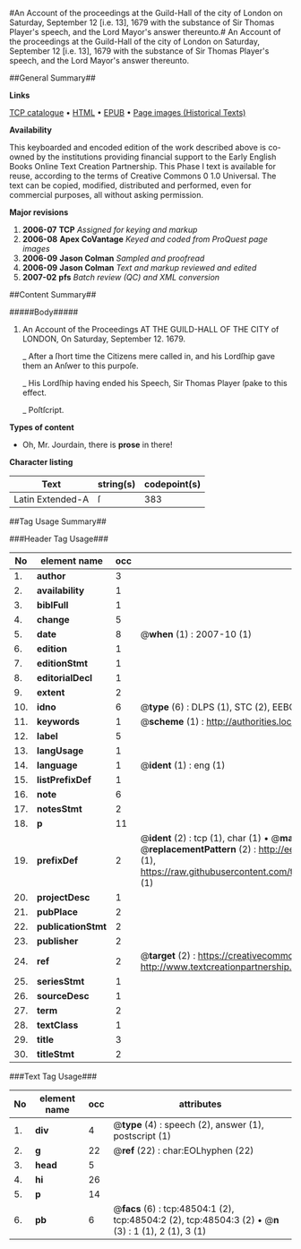 #An Account of the proceedings at the Guild-Hall of the city of London on Saturday, September 12 [i.e. 13], 1679 with the substance of Sir Thomas Player's speech, and the Lord Mayor's answer thereunto.#
An Account of the proceedings at the Guild-Hall of the city of London on Saturday, September 12 [i.e. 13], 1679 with the substance of Sir Thomas Player's speech, and the Lord Mayor's answer thereunto.

##General Summary##

**Links**

[TCP catalogue](http://www.ota.ox.ac.uk/tcp/)  • 
[HTML](http://tei.it.ox.ac.uk/tcp/Texts-HTML/free/A25/A25716.html)  • 
[EPUB](http://tei.it.ox.ac.uk/tcp/Texts-EPUB/free/A25/A25716.epub) • 
[Page images (Historical Texts)](https://data.historicaltexts.jisc.ac.uk/view?pubId=eebo-11742095e&pageId=eebo-11742095e-48504-1)

**Availability**

This keyboarded and encoded edition of the
	       work described above is co-owned by the institutions
	       providing financial support to the Early English Books
	       Online Text Creation Partnership. This Phase I text is
	       available for reuse, according to the terms of Creative
	       Commons 0 1.0 Universal. The text can be copied,
	       modified, distributed and performed, even for
	       commercial purposes, all without asking permission.

**Major revisions**

1. __2006-07__ __TCP__ *Assigned for keying and markup*
1. __2006-08__ __Apex CoVantage__ *Keyed and coded from ProQuest page images*
1. __2006-09__ __Jason Colman__ *Sampled and proofread*
1. __2006-09__ __Jason Colman__ *Text and markup reviewed and edited*
1. __2007-02__ __pfs__ *Batch review (QC) and XML conversion*

##Content Summary##

#####Body#####

1. An Account of the Proceedings AT THE GUILD-HALL OF THE CITY of LONDON, On Saturday, September 12. 1679.

    _ After a ſhort time the Citizens mere called in, and his Lordſhip gave them an Anſwer to this purpoſe.

    _ His Lordſhip having ended his Speech, Sir Thomas Player ſpake to this effect.

    _ Poſtſcript.

**Types of content**

  * Oh, Mr. Jourdain, there is **prose** in there!

**Character listing**


|Text|string(s)|codepoint(s)|
|---|---|---|
|Latin Extended-A|ſ|383|

##Tag Usage Summary##

###Header Tag Usage###

|No|element name|occ|attributes|
|---|---|---|---|
|1.|__author__|3||
|2.|__availability__|1||
|3.|__biblFull__|1||
|4.|__change__|5||
|5.|__date__|8| @__when__ (1) : 2007-10 (1)|
|6.|__edition__|1||
|7.|__editionStmt__|1||
|8.|__editorialDecl__|1||
|9.|__extent__|2||
|10.|__idno__|6| @__type__ (6) : DLPS (1), STC (2), EEBO-CITATION (1), OCLC (1), VID (1)|
|11.|__keywords__|1| @__scheme__ (1) : http://authorities.loc.gov/ (1)|
|12.|__label__|5||
|13.|__langUsage__|1||
|14.|__language__|1| @__ident__ (1) : eng (1)|
|15.|__listPrefixDef__|1||
|16.|__note__|6||
|17.|__notesStmt__|2||
|18.|__p__|11||
|19.|__prefixDef__|2| @__ident__ (2) : tcp (1), char (1)  •  @__matchPattern__ (2) : ([0-9\-]+):([0-9IVX]+) (1), (.+) (1)  •  @__replacementPattern__ (2) : http://eebo.chadwyck.com/downloadtiff?vid=$1&page=$2 (1), https://raw.githubusercontent.com/textcreationpartnership/Texts/master/tcpchars.xml#$1 (1)|
|20.|__projectDesc__|1||
|21.|__pubPlace__|2||
|22.|__publicationStmt__|2||
|23.|__publisher__|2||
|24.|__ref__|2| @__target__ (2) : https://creativecommons.org/publicdomain/zero/1.0/ (1), http://www.textcreationpartnership.org/docs/. (1)|
|25.|__seriesStmt__|1||
|26.|__sourceDesc__|1||
|27.|__term__|2||
|28.|__textClass__|1||
|29.|__title__|3||
|30.|__titleStmt__|2||


###Text Tag Usage###

|No|element name|occ|attributes|
|---|---|---|---|
|1.|__div__|4| @__type__ (4) : speech (2), answer (1), postscript (1)|
|2.|__g__|22| @__ref__ (22) : char:EOLhyphen (22)|
|3.|__head__|5||
|4.|__hi__|26||
|5.|__p__|14||
|6.|__pb__|6| @__facs__ (6) : tcp:48504:1 (2), tcp:48504:2 (2), tcp:48504:3 (2)  •  @__n__ (3) : 1 (1), 2 (1), 3 (1)|
